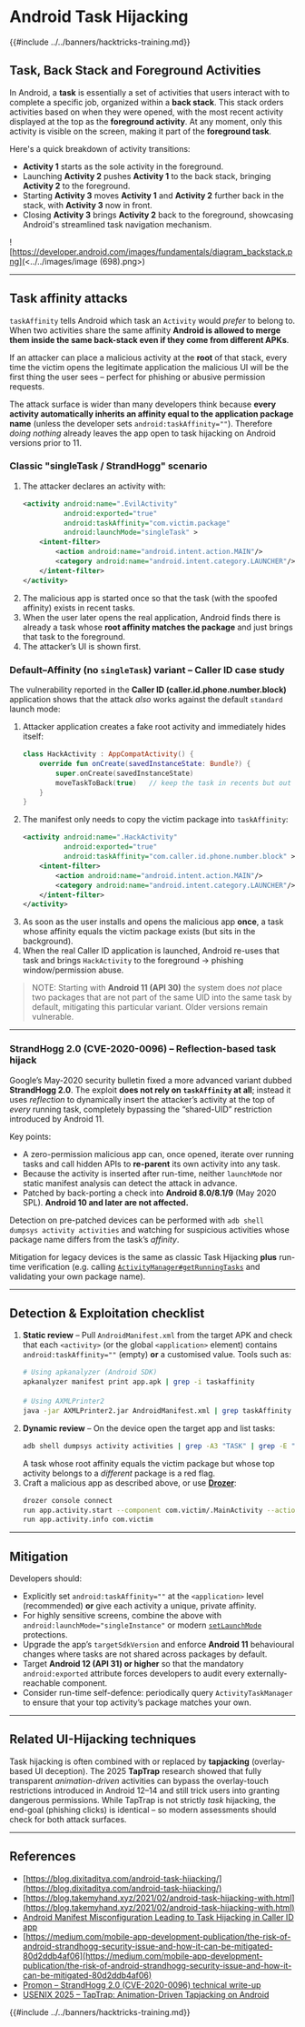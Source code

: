 # Android Task Hijacking

{{#include ../../banners/hacktricks-training.md}}

## Task, Back Stack and Foreground Activities

In Android, a **task** is essentially a set of activities that users interact with to complete a specific job, organized within a **back stack**. This stack orders activities based on when they were opened, with the most recent activity displayed at the top as the **foreground activity**. At any moment, only this activity is visible on the screen, making it part of the **foreground task**.

Here's a quick breakdown of activity transitions:

- **Activity 1** starts as the sole activity in the foreground.
- Launching **Activity 2** pushes **Activity 1** to the back stack, bringing **Activity 2** to the foreground.
- Starting **Activity 3** moves **Activity 1** and **Activity 2** further back in the stack, with **Activity 3** now in front.
- Closing **Activity 3** brings **Activity 2** back to the foreground, showcasing Android's streamlined task navigation mechanism.

![https://developer.android.com/images/fundamentals/diagram_backstack.png](<../../images/image (698).png>)

---

## Task affinity attacks

`taskAffinity` tells Android which task an `Activity` would *prefer* to belong to.  When two activities share the same affinity **Android is allowed to merge them inside the same back-stack even if they come from different APKs**.

If an attacker can place a malicious activity at the **root** of that stack, every time the victim opens the legitimate application the malicious UI will be the first thing the user sees – perfect for phishing or abusive permission requests.

The attack surface is wider than many developers think because **every activity automatically inherits an affinity equal to the application package name** (unless the developer sets `android:taskAffinity=""`).  Therefore *doing nothing* already leaves the app open to task hijacking on Android versions prior to 11.

### Classic "singleTask / StrandHogg" scenario

1. The attacker declares an activity with:
   ```xml
   <activity android:name=".EvilActivity"
             android:exported="true"
             android:taskAffinity="com.victim.package"
             android:launchMode="singleTask" >
       <intent-filter>
           <action android:name="android.intent.action.MAIN"/>
           <category android:name="android.intent.category.LAUNCHER"/>
       </intent-filter>
   </activity>
   ```
2. The malicious app is started once so that the task (with the spoofed affinity) exists in recent tasks.
3. When the user later opens the real application, Android finds there is already a task whose **root affinity matches the package** and just brings that task to the foreground.
4. The attacker’s UI is shown first.

### Default–Affinity (no `singleTask`) variant  – Caller ID case study

The vulnerability reported in the **Caller ID (caller.id.phone.number.block)** application shows that the attack *also* works against the default `standard` launch mode:

1. Attacker application creates a fake root activity and immediately hides itself:
   ```kotlin
   class HackActivity : AppCompatActivity() {
       override fun onCreate(savedInstanceState: Bundle?) {
           super.onCreate(savedInstanceState)
           moveTaskToBack(true)   // keep the task in recents but out of sight
       }
   }
   ```
2. The manifest only needs to copy the victim package into `taskAffinity`:
   ```xml
   <activity android:name=".HackActivity"
             android:exported="true"
             android:taskAffinity="com.caller.id.phone.number.block" >
       <intent-filter>
           <action android:name="android.intent.action.MAIN"/>
           <category android:name="android.intent.category.LAUNCHER"/>
       </intent-filter>
   </activity>
   ```
3. As soon as the user installs and opens the malicious app **once**, a task whose affinity equals the victim package exists (but sits in the background).
4. When the real Caller ID application is launched, Android re-uses that task and brings `HackActivity` to the foreground → phishing window/permission abuse.

> NOTE: Starting with **Android 11 (API 30)** the system does *not* place two packages that are not part of the same UID into the same task by default, mitigating this particular variant.  Older versions remain vulnerable.

---

### StrandHogg 2.0 (CVE-2020-0096) – Reflection-based task hijack

Google’s May-2020 security bulletin fixed a more advanced variant dubbed **StrandHogg 2.0**.  The exploit **does not rely on `taskAffinity` at all**; instead it uses *reflection* to dynamically insert the attacker’s activity at the top of *every* running task, completely bypassing the “shared-UID” restriction introduced by Android 11.

Key points:

* A zero-permission malicious app can, once opened, iterate over running tasks and call hidden APIs to **re-parent** its own activity into any task.
* Because the activity is inserted after run-time, neither `launchMode` nor static manifest analysis can detect the attack in advance.
* Patched by back-porting a check into **Android 8.0/8.1/9** (May 2020 SPL).  **Android 10 and later are not affected.**

Detection on pre-patched devices can be performed with `adb shell dumpsys activity activities` and watching for suspicious activities whose package name differs from the task’s *affinity*.

Mitigation for legacy devices is the same as classic Task Hijacking **plus** run-time verification (e.g. calling [`ActivityManager#getRunningTasks`](https://developer.android.com/reference/android/app/ActivityManager#getRunningTasks(int)) and validating your own package name).

---

## Detection & Exploitation checklist

1. **Static review** – Pull `AndroidManifest.xml` from the target APK and check that each `<activity>` (or the global `<application>` element) contains `android:taskAffinity=""` (empty) **or** a customised value.  Tools such as:
   ```bash
   # Using apkanalyzer (Android SDK)
   apkanalyzer manifest print app.apk | grep -i taskaffinity

   # Using AXMLPrinter2
   java -jar AXMLPrinter2.jar AndroidManifest.xml | grep taskAffinity
   ```
2. **Dynamic review** – On the device open the target app and list tasks:
   ```bash
   adb shell dumpsys activity activities | grep -A3 "TASK" | grep -E "Root|affinity"
   ```
   A task whose root affinity equals the victim package but whose top activity belongs to a *different* package is a red flag.
3. Craft a malicious app as described above, or use **[Drozer](https://github.com/WithSecureLabs/drozer)**:
   ```bash
   drozer console connect
   run app.activity.start --component com.victim/.MainActivity --action android.intent.action.MAIN
   run app.activity.info com.victim
   ```

---

## Mitigation

Developers should:

* Explicitly set `android:taskAffinity=""` at the `<application>` level (recommended) **or** give each activity a unique, private affinity.
* For highly sensitive screens, combine the above with `android:launchMode="singleInstance"` or modern [`setLaunchMode`](https://developer.android.com/reference/android/content/pm/ActivityInfo#launchMode) protections.
* Upgrade the app’s `targetSdkVersion` and enforce **Android 11** behavioural changes where tasks are not shared across packages by default.
* Target **Android 12 (API 31) or higher** so that the mandatory `android:exported` attribute forces developers to audit every externally-reachable component.
* Consider run-time self-defence: periodically query `ActivityTaskManager` to ensure that your top activity’s package matches your own.

---

## Related UI-Hijacking techniques

Task hijacking is often combined with or replaced by **tapjacking** (overlay-based UI deception).  The 2025 **TapTrap** research showed that fully transparent *animation-driven* activities can bypass the overlay-touch restrictions introduced in Android 12–14 and still trick users into granting dangerous permissions.  While TapTrap is not strictly *task* hijacking, the end-goal (phishing clicks) is identical – so modern assessments should check for both attack surfaces.

---

## References

- [https://blog.dixitaditya.com/android-task-hijacking/](https://blog.dixitaditya.com/android-task-hijacking/)
- [https://blog.takemyhand.xyz/2021/02/android-task-hijacking-with.html](https://blog.takemyhand.xyz/2021/02/android-task-hijacking-with.html)
- [Android Manifest Misconfiguration Leading to Task Hijacking in Caller ID app](https://github.com/KMov-g/androidapps/blob/main/caller.id.phone.number.block.md)
- [https://medium.com/mobile-app-development-publication/the-risk-of-android-strandhogg-security-issue-and-how-it-can-be-mitigated-80d2ddb4af06](https://medium.com/mobile-app-development-publication/the-risk-of-android-strandhogg-security-issue-and-how-it-can-be-mitigated-80d2ddb4af06)
- [Promon – StrandHogg 2.0 (CVE-2020-0096) technical write-up](https://promon.io/resources/downloads/strandhogg-2-0-new-serious-android-vulnerability)
- [USENIX 2025 – TapTrap: Animation-Driven Tapjacking on Android](https://www.usenix.org/conference/usenixsecurity25/presentation/beer)

{{#include ../../banners/hacktricks-training.md}}
